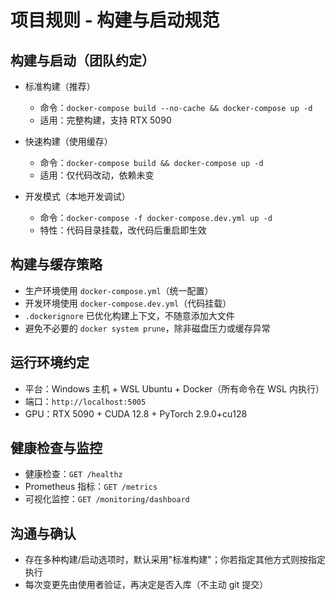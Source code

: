 # 项目规则 - 构建与启动规范

## 构建与启动（团队约定）

- 标准构建（推荐）
  - 命令：`docker-compose build --no-cache && docker-compose up -d`
  - 适用：完整构建，支持 RTX 5090

- 快速构建（使用缓存）
  - 命令：`docker-compose build && docker-compose up -d`
  - 适用：仅代码改动，依赖未变

- 开发模式（本地开发调试）
  - 命令：`docker-compose -f docker-compose.dev.yml up -d`
  - 特性：代码目录挂载，改代码后重启即生效

## 构建与缓存策略

- 生产环境使用 `docker-compose.yml`（统一配置）
- 开发环境使用 `docker-compose.dev.yml`（代码挂载）
- `.dockerignore` 已优化构建上下文，不随意添加大文件
- 避免不必要的 `docker system prune`，除非磁盘压力或缓存异常

## 运行环境约定

- 平台：Windows 主机 + WSL Ubuntu + Docker（所有命令在 WSL 内执行）
- 端口：`http://localhost:5005`
- GPU：RTX 5090 + CUDA 12.8 + PyTorch 2.9.0+cu128

## 健康检查与监控

- 健康检查：`GET /healthz`
- Prometheus 指标：`GET /metrics`
- 可视化监控：`GET /monitoring/dashboard`

## 沟通与确认

- 存在多种构建/启动选项时，默认采用"标准构建"；你若指定其他方式则按指定执行
- 每次变更先由使用者验证，再决定是否入库（不主动 git 提交）